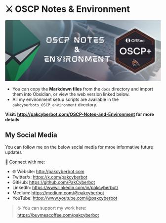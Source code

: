 # ⚔️ OSCP Notes & Environment

<div align="center">
    <img src=docs/assets/banner.png>
</div>

* You can copy the **Markdown files** from the `docs` directory and import them into Obsidian, or view the web version linked below.
* All my environment setup scripts are available in the `pakcyberbots_OSCP_environment` directory.


**Visit: http://pakcyberbot.com/OSCP-Notes-and-Environment for more details**


## My Social Media

You can follow me on the below social media for mroe informative future updates

🔗 Connect with me:

* 🌐 Website: http://pakcyberbot.com
* Twitter/x: https://x.com/pakcyberbot
* GitHub: https://github.com/PakCyberbot
* LinkedIn: https://www.linkedin.com/in/pakcyberbot/
* Medium: https://medium.com/@pakcyberbot
* YouTube: https://www.youtube.com/@pakcyberbot

> ☕ You can support my work here: https://buymeacoffee.com/pakcyberbot


